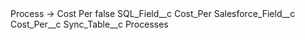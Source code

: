 <?xml version="1.0" encoding="UTF-8"?>
<CustomMetadata xmlns="http://soap.sforce.com/2006/04/metadata" xmlns:xsi="http://www.w3.org/2001/XMLSchema-instance" xmlns:xsd="http://www.w3.org/2001/XMLSchema">
    <label>Process -&gt; Cost Per</label>
    <protected>false</protected>
    <values>
        <field>SQL_Field__c</field>
        <value xsi:type="xsd:string">Cost_Per</value>
    </values>
    <values>
        <field>Salesforce_Field__c</field>
        <value xsi:type="xsd:string">Cost_Per__c</value>
    </values>
    <values>
        <field>Sync_Table__c</field>
        <value xsi:type="xsd:string">Processes</value>
    </values>
</CustomMetadata>
